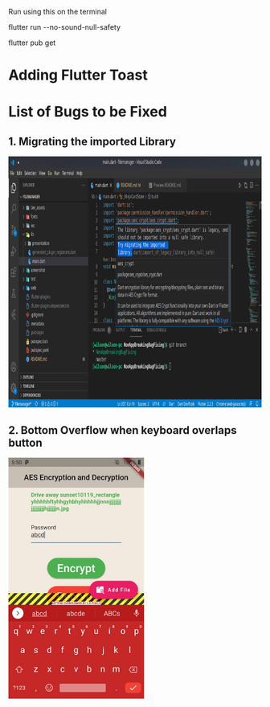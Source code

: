 Run using this on the terminal

flutter run --no-sound-null-safety

flutter pub get

# Adding Flutter Toast

# List of Bugs to be Fixed

## 1. Migrating the imported Library

<img src="bugreportscreenshots/migrate" width="700" height="500">


## 2. Bottom Overflow when keyboard overlaps button

<img src="bugreportscreenshots/overflow.jpg" width="270" height="480">











